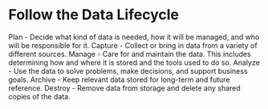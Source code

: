 # Follow the Data Lifecycle

Plan - Decide what kind of data is needed, how it will be managed, and who will be responsible for it.
Capture -  Collect or bring in data from a variety of different sources.
Manage - Care for and maintain the data. This includes determining how and where it is stored and the tools used to do so.
Analyze - Use the data to solve problems, make decisions, and support business goals.
Archive - Keep relevant data stored for long-term and future reference.
Destroy - Remove data from storage and delete any shared copies of the data.


